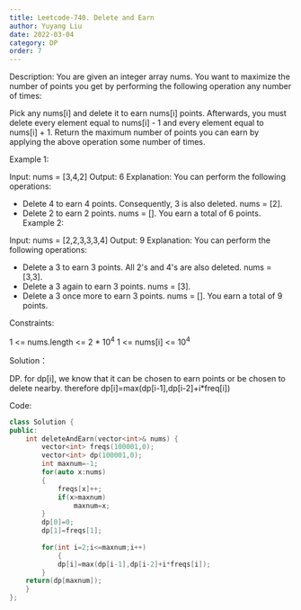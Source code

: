```yaml
---
title: Leetcode-740. Delete and Earn
author: Yuyang Liu
date: 2022-03-04
category: DP
order: 7
---
```


Description:
You are given an integer array nums. You want to maximize the number of points you get by performing the following operation any number of times:

Pick any nums[i] and delete it to earn nums[i] points. Afterwards, you must delete every element equal to nums[i] - 1 and every element equal to nums[i] + 1.
Return the maximum number of points you can earn by applying the above operation some number of times.

 

Example 1:

Input: nums = [3,4,2]
Output: 6
Explanation: You can perform the following operations:
- Delete 4 to earn 4 points. Consequently, 3 is also deleted. nums = [2].
- Delete 2 to earn 2 points. nums = [].
You earn a total of 6 points.
Example 2:

Input: nums = [2,2,3,3,3,4]
Output: 9
Explanation: You can perform the following operations:
- Delete a 3 to earn 3 points. All 2's and 4's are also deleted. nums = [3,3].
- Delete a 3 again to earn 3 points. nums = [3].
- Delete a 3 once more to earn 3 points. nums = [].
You earn a total of 9 points.
 

Constraints:

1 <= nums.length <= 2 * 10<sup>4</sup>
1 <= nums[i] <= 10<sup>4</sup>



Solution：

DP.  for dp[i], we know that it can be chosen to earn points or be chosen to delete nearby. therefore dp[i]=max(dp[i-1],dp[i-2]+i*freq[i])

Code: 

``` c++
class Solution {
public:
    int deleteAndEarn(vector<int>& nums) {
        vector<int> freqs(100001,0);
        vector<int> dp(100001,0);
        int maxnum=-1;
        for(auto x:nums)
        {
            freqs[x]++;
            if(x>maxnum)
                maxnum=x;
        }
        dp[0]=0;
        dp[1]=freqs[1];
        
        for(int i=2;i<=maxnum;i++)
            {
            dp[i]=max(dp[i-1],dp[i-2]+i*freqs[i]);
        }
    return(dp[maxnum]);
    }
};
```
